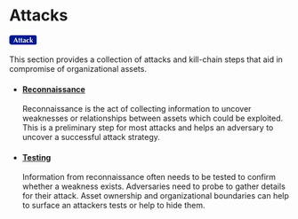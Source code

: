 # Attacks
![Attacks](../../_images/attack.png)

This section provides a collection of attacks and kill-chain steps that aid in compromise of organizational assets.

* #### [Reconnaissance]()

	Reconnaissance is the act of collecting information to uncover weaknesses or relationships between assets which could be exploited.  This is a preliminary step for most attacks and helps an adversary to uncover a successful attack strategy.

* #### [Testing]()

	Information from reconnaissance often needs to be tested to confirm whether a weakness exists.  Adversaries need to probe to gather details for their attack.  Asset ownership and organizational boundaries can help to surface an attackers tests or help to hide them.